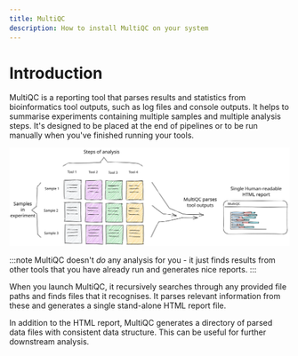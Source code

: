 ```yaml
---
title: MultiQC
description: How to install MultiQC on your system
---
```


# Introduction

MultiQC is a reporting tool that parses results and statistics from bioinformatics tool outputs, such as log files and console outputs.
It helps to summarise experiments containing multiple samples and multiple analysis steps.
It's designed to be placed at the end of pipelines or to be run manually when you've finished running your tools.

<img src="https://raw.githubusercontent.com/MultiQC/MultiQC/main/docs/images/multiqc_overview.excalidraw.svg" />

:::note
MultiQC doesn't _do_ any analysis for you - it just finds results from other tools that you have already run and generates nice reports.
:::

When you launch MultiQC, it recursively searches through any provided file paths and finds files that it recognises. It parses relevant information from these and generates a single stand-alone HTML report file.

In addition to the HTML report, MultiQC generates a directory of parsed data files with consistent data structure. This can be useful for further downstream analysis.
